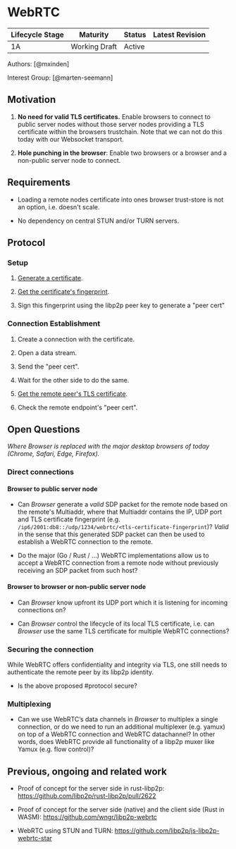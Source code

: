 # WebRTC

| Lifecycle Stage | Maturity      | Status | Latest Revision |
|-----------------|---------------|--------|-----------------|
| 1A              | Working Draft | Active |                 |

Authors: [@mxinden]

Interest Group: [@marten-seemann]

## Motivation

1. **No need for valid TLS certificates.** Enable browsers to connect to public
   server nodes without those server nodes providing a TLS certificate within
   the browsers trustchain. Note that we can not do this today with our
   Websocket transport.

2. **Hole punching in the browser**: Enable two browsers or a browser and a
   non-public server node to connect.

## Requirements

- Loading a remote nodes certificate into ones browser trust-store is not an
  option, i.e. doesn't scale.

- No dependency on central STUN and/or TURN servers.

## Protocol

### Setup

1. [Generate a
   certificate](https://www.w3.org/TR/webrtc/#dom-rtcpeerconnection-generatecertificate).

2. [Get the certificate's
   fingerprint](https://www.w3.org/TR/webrtc/#dom-rtccertificate-getfingerprints).

3. Sign this fingerprint using the libp2p peer key to generate a "peer cert"

### Connection Establishment

1. Create a connection with the certificate.

2. Open a data stream.

3. Send the "peer cert".

4. Wait for the other side to do the same.

5. [Get the remote peer's TLS
   certificate](https://www.w3.org/TR/webrtc/#dom-rtcdtlstransport-getremotecertificates).

6. Check the remote endpoint's "peer cert".

## Open Questions

_Where _Browser_ is replaced with the major desktop browsers of today (Chrome,
Safari, Edge, Firefox)._

### Direct connections

#### Browser to public server node

- Can _Browser_ generate a _valid_ SDP packet for the remote node based on the
  remote's Multiaddr, where that Multiaddr contains the IP, UDP port and TLS
  certificate fingerprint (e.g.
  `/ip6/2001:db8::/udp/1234/webrtc/<tls-certificate-fingerprint`)? _Valid_ in
  the sense that this generated SDP packet can then be used to establish a
  WebRTC connection to the remote.

- Do the major (Go / Rust / ...) WebRTC implementations allow us to accept a
  WebRTC connection from a remote node without previously receiving an SDP
  packet from such host?

#### Browser to browser or non-public server node

- Can _Browser_ know upfront its UDP port which it is listening for incoming
  connections on?

- Can _Browser_ control the lifecycle of its local TLS certificate, i.e. can
  _Browser_ use the same TLS certificate for multiple WebRTC connections?

### Securing the connection

While WebRTC offers confidentiality and integrity via TLS, one still needs to
authenticate the remote peer by its libp2p identity.

- Is the above proposed #protocol secure?

### Multiplexing

- Can we use WebRTC’s data channels in _Browser_ to multiplex a single
  connection, or do we need to run an additional multiplexer (e.g. yamux) on top
  of a WebRTC connection and WebRTC datachannel? In other words, does WebRTC
  provide all functionality of a libp2p muxer like Yamux (e.g. flow control)?

## Previous, ongoing and related work

- Proof of concept for the server side in rust-libp2p: https://github.com/libp2p/rust-libp2p/pull/2622

- Proof of concept for the server side (native) and the client side (Rust in WASM): https://github.com/wngr/libp2p-webrtc

- WebRTC using STUN and TURN: https://github.com/libp2p/js-libp2p-webrtc-star
